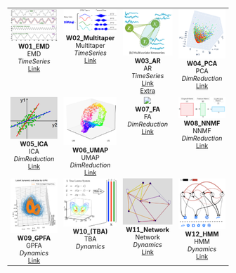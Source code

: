 <table>
<tr>
<td align="center" valign="top">
  <img src="png/01_EMD.png" width="150"><br>
  <strong>W01_EMD</strong><br>
  EMD<br>
  <em>TimeSeries</em><br>
  <a href="https://emd.readthedocs.io/en/stable/">Link</a>
</td>
<td align="center" valign="top">
  <img src="png/02_Multitaper.png" width="150"><br>
  <strong>W02_Multitaper</strong><br>
  Multitaper<br>
  <em>TimeSeries</em><br>
  <a href="https://github.com/preraulab/multitaper_toolbox">Link</a>
</td>
<td align="center" valign="top">
  <img src="png/03_AR.png" width="150"><br>
  <strong>W03_AR</strong><br>
  AR<br>
  <em>TimeSeries</em><br>
  <a href="https://www.statsmodels.org/stable/generated/statsmodels.tsa.arima.model.ARIMA.html">Link</a><br><a href="https://compneuro.neuromatch.io/tutorials/W2D2_LinearSystems/student/W2D2_Tutorial4.html">Extra</a>
</td>
<td align="center" valign="top">
  <img src="png/04_PCA.png" width="150"><br>
  <strong>W04_PCA</strong><br>
  PCA<br>
  <em>DimReduction</em><br>
  <a href="https://scikit-learn.org/stable/modules/generated/sklearn.decomposition.PCA.html">Link</a>
</td>
</tr>
<tr>
<td align="center" valign="top">
  <img src="png/05_ICA.png" width="150"><br>
  <strong>W05_ICA</strong><br>
  ICA<br>
  <em>DimReduction</em><br>
  <a href="https://scikit-learn.org/stable/modules/generated/sklearn.decomposition.FastICA.html">Link</a>
</td>
<td align="center" valign="top">
  <img src="png/06_UMAP.png" width="150"><br>
  <strong>W06_UMAP</strong><br>
  UMAP<br>
  <em>DimReduction</em><br>
  <a href="https://umap-learn.readthedocs.io/en/latest/">Link</a>
</td>
<td align="center" valign="top">
  <img src="png/07_FA.png" width="150"><br>
  <strong>W07_FA</strong><br>
  FA<br>
  <em>DimReduction</em><br>
  <a href="https://scikit-learn.org/stable/modules/generated/sklearn.decomposition.FactorAnalysis.html">Link</a>
</td>
<td align="center" valign="top">
  <img src="png/08_NNMF.png" width="150"><br>
  <strong>W08_NNMF</strong><br>
  NNMF<br>
  <em>DimReduction</em><br>
  <a href="https://scikit-learn.org/stable/modules/generated/sklearn.decomposition.NMF.html">Link</a>
</td>
</tr>
<tr>
<td align="center" valign="top">
  <img src="png/09_GPFA.png" width="150"><br>
  <strong>W09_GPFA</strong><br>
  GPFA<br>
  <em>Dynamics</em><br>
  <a href="https://elephant.readthedocs.io/en/latest/tutorials/gpfa.html">Link</a>
</td>
<td align="center" valign="top">
  <img src="png/10_SINDy.png" width="150"><br>
  <strong>W10_(TBA)</strong><br>
  TBA<br>
  <em>Dynamics</em><br>
  
</td>
<td align="center" valign="top">
  <img src="png/11_Network.png" width="150"><br>
  <strong>W11_Network</strong><br>
  Network<br>
  <em>Dynamics</em><br>
  <a href="https://networkx.org/">Link</a>
</td>
<td align="center" valign="top">
  <img src="png/12_HMM.png" width="150"><br>
  <strong>W12_HMM</strong><br>
  HMM<br>
  <em>Dynamics</em><br>
  <a href="https://compneuro.neuromatch.io/tutorials/W3D2_HiddenDynamics/student/W3D2_Tutorial2.html?highlight=hidden+markov">Link</a>
</td>
</tr>
</table>

